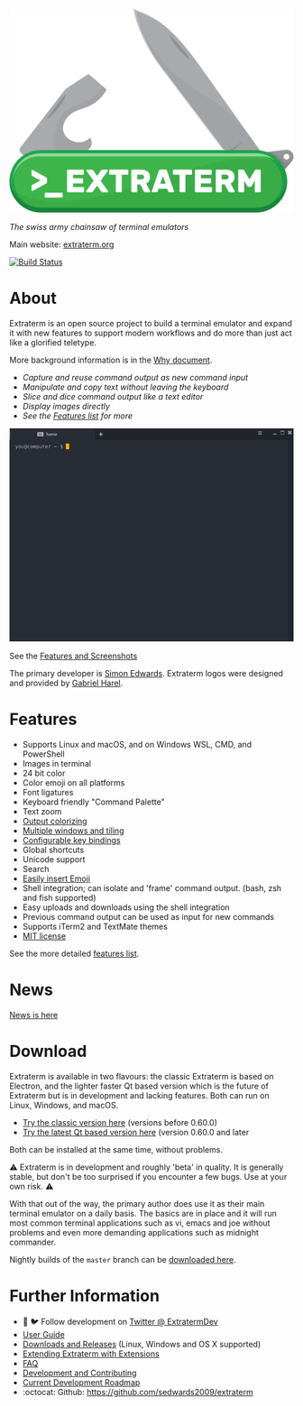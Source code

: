 ![Extraterm logo](docs/extraterm_main_logo_512x367.png)

*The swiss army chainsaw of terminal emulators*

Main website: [extraterm.org](https://extraterm.org)

[![Build Status](https://dev.azure.com/simon0627/extraterm/_apis/build/status/sedwards2009.extraterm?branchName=master)](https://dev.azure.com/simon0627/extraterm/_build/latest?definitionId=1&branchName=master)

# About

Extraterm is an open source project to build a terminal emulator and expand it with new features to support modern workflows and do more than just act like a glorified teletype.

More background information is in the [Why document](https://extraterm.org/why.html).

* *Capture and reuse command output as new command input*
* *Manipulate and copy text without leaving the keyboard*
* *Slice and dice command output like a text editor*
* *Display images directly*
* *See the [Features list](https://extraterm.org/features.html) for more*

![Directly edit and execute command output](docs/edit_direct.gif)

See the [Features and Screenshots](https://extraterm.org/features.html)

The primary developer is [Simon Edwards](mailto:simon@simonzone.com). Extraterm logos were designed and provided by [Gabriel Harel](https://github.com/g-harel).

# Features

* Supports Linux and macOS, and on Windows WSL, CMD, and PowerShell
* Images in terminal
* 24 bit color
* Color emoji on all platforms
* Font ligatures
* Keyboard friendly "Command Palette"
* Text zoom
* [Output colorizing](https://extraterm.org/guide.html#colorizer)
* [Multiple windows and tiling](https://extraterm.org/guide.html#splits-and-panes)
* [Configurable key bindings](https://extraterm.org/guide.html#keybindings)
* Global shortcuts
* Unicode support
* Search
* [Easily insert Emoji](https://extraterm.org/guide.html#insert-emoji)
* Shell integration; can isolate and 'frame' command output. (bash, zsh and fish supported)
* Easy uploads and downloads using the shell integration
* Previous command output can be used as input for new commands
* Supports iTerm2 and TextMate themes
* [MIT license](LICENSE.txt)

See the more detailed [features list](https://extraterm.org/features.html).

# News

[News is here](https://extraterm.org/news.html)

# Download

Extraterm is available in two flavours: the classic Extraterm is based on Electron, and the lighter faster Qt based version which is the future of Extraterm but is in development and lacking features. Both can run on Linux, Windows, and macOS.

* [Try the classic version here](https://github.com/sedwards2009/extraterm/releases/tag/v0.59.4) (versions before 0.60.0)
* [Try the latest Qt based version here](https://github.com/sedwards2009/extraterm/releases) (version 0.60.0 and later

Both can be installed at the same time, without problems.

:warning: Extraterm is in development and roughly 'beta' in quality. It is generally stable, but don't be too surprised if you encounter a few bugs. Use at your own risk. :warning:

With that out of the way, the primary author does use it as their main terminal emulator on a daily basis. The basics are in place and it will run most common terminal applications such as vi, emacs and joe without problems and even more demanding applications such as midnight commander.

Nightly builds of the `master` branch can be [downloaded here](https://storage.googleapis.com/extraterm_builds/index.html).

# Further Information

* :loudspeaker: :bird: Follow development on [Twitter @ ExtratermDev](https://twitter.com/ExtratermDev)
* [User Guide](https://extraterm.org/guide.html)
* [Downloads and Releases](https://github.com/sedwards2009/extraterm/releases) (Linux, Windows and OS X supported)
* [Extending Extraterm with Extensions](https://extraterm.org/developing_extensions.html)
* [FAQ](https://extraterm.org/faq.html)
* [Development and Contributing](https://extraterm.org/development.html)
* [Current Development Roadmap](https://github.com/sedwards2009/extraterm/issues/30)
* :octocat: Github: https://github.com/sedwards2009/extraterm
